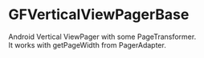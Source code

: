 # GFVerticalViewPagerBase
Android Vertical ViewPager with some PageTransformer.<br />
It works with getPageWidth from PagerAdapter.
